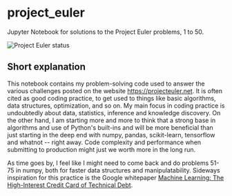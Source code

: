 # project_euler
Jupyter Notebook for solutions to the Project Euler problems, 1 to 50.

![Project Euler status](https://projecteuler.net/profile/leblancfg.png)

## Short explanation
This notebook contains my problem-solving code used to answer the various challenges posted on the website https://projecteuler.net. It is often cited as good coding practice, to get used to things like basic algorithms, data structures, optimization, and so on. My main focus in coding practice is undoubtedly about data, statistics, inference and knowledge discovery. On the other hand, I am starting more and more to think that a strong base in algorithms and use of Python's built-ins and  will be more beneficial than just starting in the deep end with numpy, pandas, scikit-learn, tensorflow and whatnot -- right away. Code complexity and performance when submitting to production might just we worth more in the long run.

As time goes by, I feel like I might need to come back and do problems 51-75 in numpy, both for faster data structures and manipulatability. Sideways inspiration for this practice is the Google whitepaper [Machine Learning: The High-Interest Credit Card of Technical Debt](https://static.googleusercontent.com/media/research.google.com/en/us/pubs/archive/43146.pdf).
